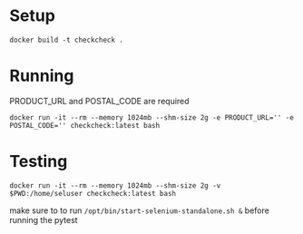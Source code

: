 
# Setup

```console
docker build -t checkcheck .
```

# Running

PRODUCT_URL and POSTAL_CODE are required

```console
docker run -it --rm --memory 1024mb --shm-size 2g -e PRODUCT_URL='' -e POSTAL_CODE='' checkcheck:latest bash
```


# Testing
```console
docker run -it --rm --memory 1024mb --shm-size 2g -v $PWD:/home/seluser checkcheck:latest bash
```

make sure to to run `/opt/bin/start-selenium-standalone.sh &` before running the pytest

